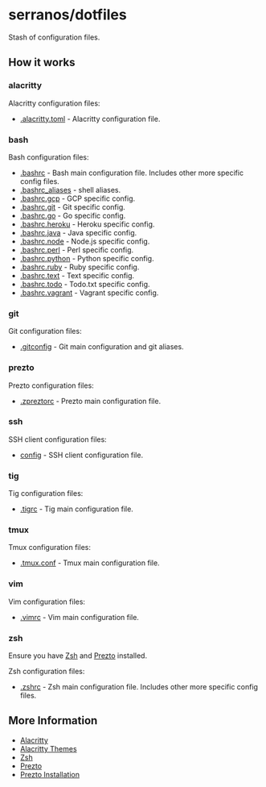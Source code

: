 # serranos/dotfiles

Stash of configuration files.

## How it works

### alacritty

Alacritty configuration files:

* [.alacritty.toml](alacritty/.alacritty.toml) - Alacritty configuration file.

### bash

Bash configuration files:

* [.bashrc](bash/.bashrc) - Bash main configuration file. Includes other more specific config files.
* [.bashrc_aliases](bash/.bashrc_aliases) - shell aliases.
* [.bashrc.gcp](bash/.bashrc.gcp) - GCP specific config.
* [.bashrc.git](bash/.bashrc.git) - Git specific config.
* [.bashrc.go](bash/.bashrc.go) - Go specific config.
* [.bashrc.heroku](bash/.bashrc.heroku) - Heroku specific config.
* [.bashrc.java](bash/.bashrc.java) - Java specific config.
* [.bashrc.node](bash/.bashrc.node) - Node.js specific config.
* [.bashrc.perl](bash/.bashrc.perl) - Perl specific config.
* [.bashrc.python](bash/.bashrc.python) - Python specific config.
* [.bashrc.ruby](bash/.bashrc.ruby) - Ruby specific config.
* [.bashrc.text](bash/.bashrc.text) - Text specific config.
* [.bashrc.todo](bash/.bashrc.todo) - Todo.txt specific config.
* [.bashrc.vagrant](bash/.bashrc.vagrant) - Vagrant specific config.

### git

Git configuration files:

* [.gitconfig](git/.gitconfig) - Git main configuration and git aliases.

### prezto

Prezto configuration files:

* [.zpreztorc](prezto/.zpreztorc) - Prezto main configuration file.

### ssh

SSH client configuration files:

* [config](ssh/config) - SSH client configuration file.

### tig

Tig configuration files:

* [.tigrc](tig/.tigrc) - Tig main configuration file.

### tmux

Tmux configuration files:

* [.tmux.conf](tmux/.tmux.conf) - Tmux main configuration file.

### vim

Vim configuration files:

* [.vimrc](vim/.vimrc) - Vim main configuration file.

### zsh

Ensure you have [Zsh][] and [Prezto][] installed.

Zsh configuration files:

* [.zshrc](zsh/.zshrc) - Zsh main configuration file. Includes other more specific config files.

## More Information

* [Alacritty][]
* [Alacritty Themes][]
* [Zsh][]
* [Prezto][]
* [Prezto Installation][]


[Prezto]: https://github.com/sorin-ionescu/prezto
[Prezto Installation]: https://github.com/sorin-ionescu/prezto#installation
[Zsh]: http://www.zsh.org/
[Alacritty]: https://github.com/alacritty/alacritty
[Alacritty Themes]: https://github.com/alacritty/alacritty-theme

